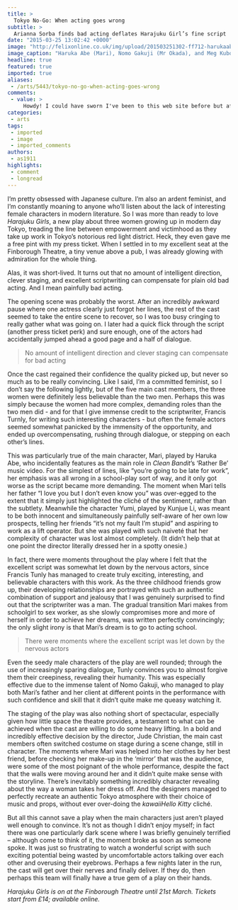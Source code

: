 ```yaml
---
title: >
  Tokyo No-Go: When acting goes wrong
subtitle: >
  Arianna Sorba finds bad acting deflates Harajuku Girl’s fine script
date: "2015-03-25 13:02:42 +0000"
image: "http://felixonline.co.uk/img/upload/201503251302-ff712-harukaabeandnomogakujiandmegkubota-alexander-newton.jpg"
image_caption: "Haruka Abe (Mari), Nomo Gakuji (Mr Okada), and Meg Kubota (Mrs Okada) in Finborough Theatre’s Harajuku Girls "
headline: true
featured: true
imported: true
aliases:
 - /arts/5443/tokyo-no-go-when-acting-goes-wrong
comments:
 - value: >
     Howdy! I could have sworn I've been to this web site before but after looking at many of the articles I realized it's new to me. Nonetheless, I'm definitely delighted I discovered it and I'll be book-marking it and checking back frequently! <br>ugg boots elle http://www.be-simple.it/?it-ugg-boots-elle-1765.html,Today, I went to the beach with my children. I found a sea shell and gave it to my 4 year old daughter and said "You can hear the ocean if you put this to your ear." She placed the shell to her ear and screamed. There was a hermit crab inside and it pinched her ear. She never wants to go back! LoL I know this is totally off topic but I had to tell someone! <br>moncler outlet online switzerland 2015 http://www.metskinderschoenen.nl/?nl-moncler-outlet-online-switzerland-2015-14974.html,Thank you for sharing your superb web site <br>NHL 17 http://www.diygeo.com/content/buy-nba-2k17-vc-gambling-visiting-movie-theater-chair-near-you,Many thanks, this site is really helpful <br>nhl 17 coins http://bestnba2k16coins.activ
categories:
 - arts
tags:
 - imported
 - image
 - imported_comments
authors:
 - as1911
highlights:
 - comment
 - longread
---
```


I’m pretty obsessed with Japanese culture. I’m also an ardent feminist, and I’m constantly moaning to anyone who’ll listen about the lack of interesting female characters in modern literature. So I was more than ready to love _Harajuku Girls_, a new play about three women growing up in modern day Tokyo, treading the line between empowerment and victimhood as they take up work in Tokyo’s notorious red light district. Heck, they even gave me a free pint with my press ticket. When I settled in to my excellent seat at the Finborough Theatre, a tiny venue above a pub, I was already glowing with admiration for the whole thing.

Alas, it was short-lived. It turns out that no amount of intelligent direction, clever staging, and excellent scriptwriting can compensate for plain old bad acting. And I mean painfully bad acting.

The opening scene was probably the worst. After an incredibly awkward pause where one actress clearly just forgot her lines, the rest of the cast seemed to take the entire scene to recover, so I was too busy cringing to really gather what was going on. I later had a quick flick through the script (another press ticket perk) and sure enough, one of the actors had accidentally jumped ahead a good page and a half of dialogue.

> No amount of intelligent direction and clever staging can compensate for bad acting

Once the cast regained their confidence the quality picked up, but never so much as to be really convincing. Like I said, I’m a committed feminist, so I don’t say the following lightly, but of the five main cast members, the three women were definitely less believable than the two men. Perhaps this was simply because the women had more complex, demanding roles than the two men did - and for that I give immense credit to the scriptwriter, Francis Turnly, for writing such interesting characters - but often the female actors seemed somewhat panicked by the immensity of the opportunity, and ended up overcompensating, rushing through dialogue, or stepping on each other’s lines.

This was particularly true of the main character, Mari, played by Haruka Abe, who incidentally features as the main role in _Clean Bandit_’s ‘Rather Be’ music video. For the simplest of lines, like “you’re going to be late for work”, her emphasis was all wrong in a school-play sort of way, and it only got worse as the script became more demanding. The moment when Mari tells her father “I love you but I don’t even know you” was over-egged to the extent that it simply just highlighted the cliché of the sentiment, rather than the subtlety. Meanwhile the character Yumi, played by Kunjue Li, was meant to be both innocent and simultaneously painfully self-aware of her own low prospects, telling her friends “it’s not my fault I’m stupid” and aspiring to work as a lift operator. But she was played with such naiveté that her complexity of character was lost almost completely. (It didn’t help that at one point the director literally dressed her in a spotty onesie.)

In fact, there were moments throughout the play where I felt that the excellent script was somewhat let down by the nervous actors, since Francis Tunly has managed to create truly exciting, interesting, and believable characters with this work. As the three childhood friends grow up, their developing relationships are portrayed with such an authentic combination of support and jealousy that I was genuinely surprised to find out that the scriptwriter was a man. The gradual transition Mari makes from schoolgirl to sex worker, as she slowly compromises more and more of herself in order to achieve her dreams, was written perfectly convincingly; the only slight irony is that Mari’s dream is to go to acting school.

> There were moments where the excellent script was let down by the nervous actors

Even the seedy male characters of the play are well rounded; through the use of increasingly sparing dialogue, Tunly convinces you to almost forgive them their creepiness, revealing their humanity. This was especially effective due to the immense talent of Nomo Gakuji, who managed to play both Mari’s father and her client at different points in the performance with such confidence and skill that it didn’t quite make me queasy watching it.

The staging of the play was also nothing short of spectacular, especially given how little space the theatre provides, a testament to what can be achieved when the cast are willing to do some heavy lifting. In a bold and incredibly effective decision by the director, Jude Christian, the main cast members often switched costume on stage during a scene change, still in character. The moments where Mari was helped into her clothes by her best friend, before checking her make-up in the ‘mirror’ that was the audience, were some of the most poignant of the whole performance, despite the fact that the walls were moving around her and it didn’t quite make sense with the storyline. There’s inevitably something incredibly character revealing about the way a woman takes her dress off. And the designers managed to perfectly recreate an authentic Tokyo atmosphere with their choice of music and props, without ever over-doing the _kawaiiHello Kitty_ cliché.

But all this cannot save a play when the main characters just aren’t played well enough to convince. It’s not as though I didn’t enjoy myself; in fact there was one particularly dark scene where I was briefly genuinely terrified – although come to think of it, the moment broke as soon as someone spoke. It was just so frustrating to watch a wonderful script with such exciting potential being wasted by uncomfortable actors talking over each other and overusing their eyebrows. Perhaps a few nights later in the run, the cast will get over their nerves and finally deliver. If they do, then perhaps this team will finally have a true gem of a play on their hands.

_Harajuku Girls is on at the Finborough Theatre until 21st March. Tickets start from £14; available online._
